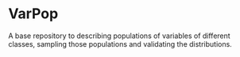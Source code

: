 # VarPop
A base repository to describing populations of variables of different classes, sampling those populations and validating the distributions.

